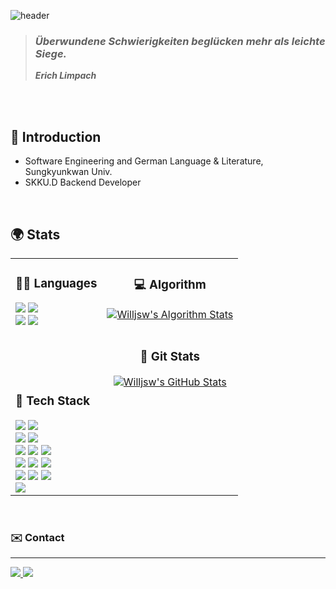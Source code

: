 
![header](https://capsule-render.vercel.app/api?type=waving&color=4682b4&height=200&width=50000&section=header&text=Sunwoo's%20Github&fontSize=40&fontAlign=70&fontColor=f5f5f5)


>  ### **_Überwundene Schwierigkeiten beglücken mehr als leichte Siege._**
> **_Erich Limpach_**

<br/>
<br/>

## 🚀 Introduction

- Software Engineering and German Language & Literature, Sungkyunkwan Univ.
- SKKU.D Backend Developer
  
<br/>

## 🌍 Stats

<div align="center">
  <table>
    <tr>
      <td>
        <h3>🧑‍💻 Languages</h3>
        <img src="https://img.shields.io/badge/Java-007396?style=for-the-badge&logo=java&logoColor=white"/>
        <img src="https://img.shields.io/badge/Python-3776AB?style=for-the-badge&logo=python&logoColor=white"/>
        <br/>
        <img src="https://img.shields.io/badge/JavaScript-323330?style=for-the-badge&logo=javascript&logoColor=F7DF1E"/>
        <img src="https://img.shields.io/badge/C++-00599C?style=for-the-badge&logo=cplusplus&logoColor=white"/>
        <br/>
        <br/>
        <br/>
        <br/>
        <br/>
        <h3>🧰 Tech Stack</h3>
        <img src="https://img.shields.io/badge/Spring_Boot-6DB33F?style=for-the-badge&logo=springboot&logoColor=white"/>
        <img src="https://img.shields.io/badge/Spring_Cloud-6DB33F?style=for-the-badge&logo=spring&logoColor=white"/>
        <br/>
        <img src="https://img.shields.io/badge/Spring_Security-6DB33F?style=for-the-badge&logo=spring&logoColor=white"/>
        <img src="https://img.shields.io/badge/JPA-007396?style=for-the-badge&logo=hibernate&logoColor=white"/>
        <br/>
        <img src="https://img.shields.io/badge/MySQL-4479A1?style=for-the-badge&logo=mysql&logoColor=white"/>
        <img src="https://img.shields.io/badge/MariaDB-003B57?style=for-the-badge&logo=mariadb&logoColor=white"/>
        <img src="https://img.shields.io/badge/Redis-DC382D?style=for-the-badge&logo=redis&logoColor=white"/>
        <br/>
        <img src="https://img.shields.io/badge/React-61DAFB?style=for-the-badge&logo=react&logoColor=black"/>
        <img src="https://img.shields.io/badge/HTML5-E34F26?style=for-the-badge&logo=html5&logoColor=white"/>
        <img src="https://img.shields.io/badge/CSS-1572B6?style=for-the-badge&logo=css3&logoColor=white"/>
        <br/>
        <img src="https://img.shields.io/badge/AWS-232F3E?style=for-the-badge&logo=amazonaws&logoColor=white"/>
        <img src="https://img.shields.io/badge/Docker-2496ED?style=for-the-badge&logo=docker&logoColor=white"/>
        <img src="https://img.shields.io/badge/Ubuntu-E95420?style=for-the-badge&logo=ubuntu&logoColor=white"/>
        <br/>
        <img src="https://img.shields.io/badge/PyTorch-EE4C2C?style=for-the-badge&logo=pytorch&logoColor=white"/>
      </td>
      <td style="vertical-align: top; text-align: center;">
        <div>
           <h3>💻 Algorithm</h3>
          <a href="https://solved.ac/willjsw">
            <img src="http://mazassumnida.wtf/api/v2/generate_badge?boj=willjsw" alt="Willjsw's Algorithm Stats" />
          </a>
        </div>
        <br/>
        <div style="margin-top: 10px;">
           <h3>🐙 Git Stats</h3>
          <a href="https://github.com/willjsw/github-readme-stats">
            <img src="https://github-readme-stats.vercel.app/api?username=willjsw&theme=tokyonight" alt="Willjsw's GitHub Stats" />
          </a>
        </div>
      </td>
    </tr>
  </table>
</div>

<br/>

### ✉️ Contact
<hr/>
<span>
  <a href="mailto:sunwoo1137@gmail.com">
    <img src="https://img.shields.io/badge/Gmail-D14836?style=plastic&logo=Gmail&logoColor=white"/>
  </a>
  <a href="https://velog.io/@willjsw">
    <img src="https://img.shields.io/badge/Velog-20C997?style=plastic&logo=Velog&logoColor=white"/>
  </a>
</span>


